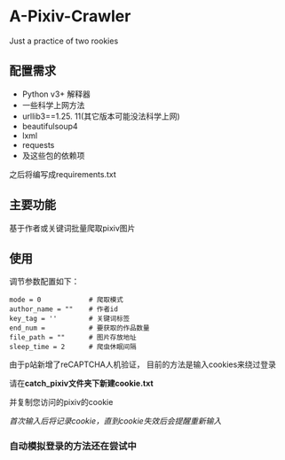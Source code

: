 # A-Pixiv-Crawler
Just a practice of two rookies

## 配置需求
- Python v3+ 解释器
- 一些科学上网方法
- urllib3==1.25.
  11(其它版本可能没法科学上网)
- beautifulsoup4
- lxml
- requests
- 及这些包的依赖项

之后将编写成requirements.txt

## 主要功能
基于作者或关键词批量爬取pixiv图片

## 使用
调节参数配置如下：
```angular2html
mode = 0            # 爬取模式
author_name = ""    # 作者id
key_tag = ''        # 关键词标签
end_num =           # 要获取的作品数量
file_path = ""      # 图片存放地址
sleep_time = 2      # 爬虫休眠间隔
```
由于p站新增了reCAPTCHA人机验证，
目前的方法是输入cookies来绕过登录

请在**catch_pixiv文件夹下新建cookie.txt**

并复制您访问的pixiv的cookie

*首次输入后将记录cookie，直到cookie失效后会提醒重新输入*
### 自动模拟登录的方法还在尝试中
